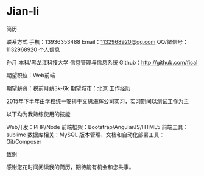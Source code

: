 # Jian-li
 简历
 
联系方式
手机：13936353488
Email：1132968920@qq.com
QQ/微信号：1132968920
个人信息

孙月
本科/黑龙江科技大学 信息管理与信息系统
Github：http://github.com/fical

期望职位：Web前端

期望薪资：税前月薪3k-6k
期望城市：北京
工作经历

2015年下半年由学校统一安排于文思海辉公司实习，实习期间以测试工作为主

以下均为我熟练使用的技能

Web开发：PHP/Node
前端框架：Bootstrap/AngularJS/HTML5
前端工具：sublime
数据库相关：MySQL
版本管理、文档和自动化部署工具：Git/Composer

致谢

感谢您花时间阅读我的简历，期待能有机会和您共事。
